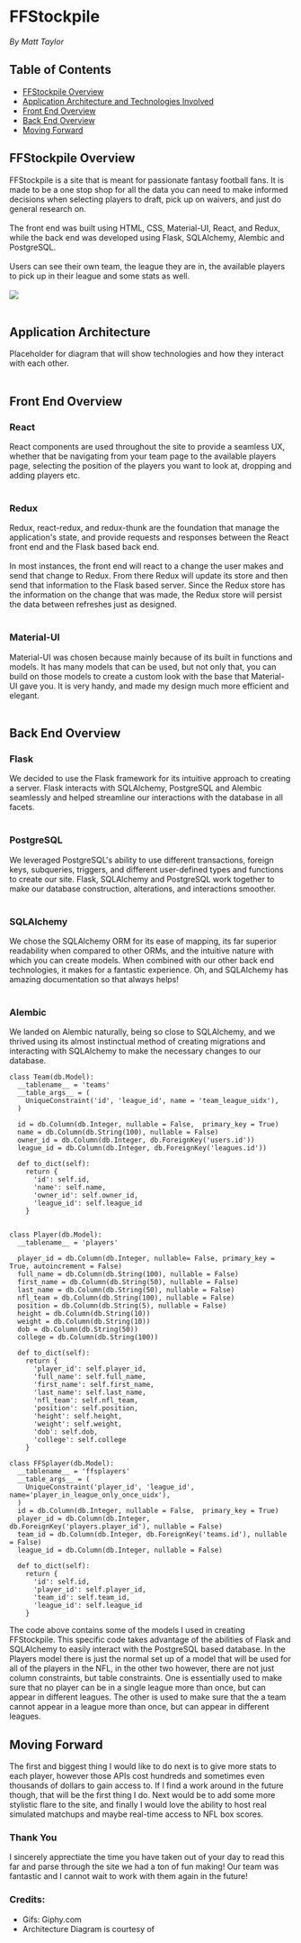 # FFStockpile
*By Matt Taylor*
## Table of Contents 
- [FFStockpile Overview](#ffstockpile-overview)
- [Application Architecture and Technologies Involved](#application-architecture)
- [Front End Overview](#front-end-overview)
- [Back End Overview](#back-end-overview)
- [Moving Forward](#moving-forward)
## FFStockpile Overview
FFStockpile is a site that is meant for passionate fantasy football fans. It is made to be a one stop shop for all the data you can need to make informed decisions when selecting players to draft, pick up on waivers, and just do general research on.
</br>
</br>
The front end was built using HTML, CSS, Material-UI, React, and Redux, while the back end was developed using Flask, SQLAlchemy, Alembic and PostgreSQL.
</br>
</br>
Users can see their own team, the league they are in, the available players to pick up in their league and some stats as well.
</br>
</br>
![](https://media.giphy.com/media/Q2AqJPRb2qUgLIBoJ6/giphy.gif)
</br>
</br>
## Application Architecture
Placeholder for diagram that will show technologies and how they interact with each other.
</br>
</br>
## Front End Overview
### React
React components are used throughout the site to provide a seamless UX, whether that be navigating from your team page to the available players page, selecting the position of the players you want to look at, dropping and adding players etc.</br>
</br>
### Redux
Redux, react-redux, and redux-thunk are the foundation that manage the application's state, and provide requests and responses between the React front end and the Flask based back end.
</br>
</br>
In most instances, the front end will react to a change the user makes and send that change to Redux. From there Redux will update its store and then send that information to the Flask based server. Since the Redux store has the information on the change that was made, the Redux store will persist the data between refreshes just as designed.
</br>
</br>
### Material-UI
Material-UI was chosen because mainly because of its built in functions and models. It has many models that can be used, but not only that, you can build on those models to create a custom look with the base that Material-UI gave you. It is very handy, and made my design much more efficient and elegant.
</br>
</br>
## Back End Overview
### Flask
We decided to use the Flask framework for its intuitive approach to creating a server. Flask interacts with SQLAlchemy, PostgreSQL and Alembic seamlessly and helped streamline our interactions with the database in all facets.
</br>
</br>
### PostgreSQL
We leveraged PostgreSQL's ability to use different transactions, foreign keys, subqueries, triggers, and different user-defined types and functions to create our site. Flask, SQLAlchemy and PostgreSQL work together to make our database construction, alterations, and interactions smoother.
</br>
</br>
### SQLAlchemy
We chose the SQLAlchemy ORM for its ease of mapping, its far superior readability when compared to other ORMs, and the intuitive nature with which you can create models. When combined with our other back end technologies, it makes for a fantastic experience. Oh, and SQLAlchemy has amazing documentation so that always helps!
</br>
</br>
### Alembic
We landed on Alembic naturally, being so close to SQLAlchemy, and we thrived using its almost instinctual method of creating migrations and interacting with SQLAlchemy to make the necessary changes to our database.
</br>
```
class Team(db.Model):
  __tablename__ = 'teams'
  __table_args__ = (
    UniqueConstraint('id', 'league_id', name = 'team_league_uidx'),
  )

  id = db.Column(db.Integer, nullable = False,  primary_key = True)
  name = db.Column(db.String(100), nullable = False)
  owner_id = db.Column(db.Integer, db.ForeignKey('users.id'))
  league_id = db.Column(db.Integer, db.ForeignKey('leagues.id'))

  def to_dict(self):
    return {
      'id': self.id,
      'name': self.name,
      'owner_id': self.owner_id,
      'league_id': self.league_id
    }


class Player(db.Model):
  __tablename__ = 'players'

  player_id = db.Column(db.Integer, nullable= False, primary_key = True, autoincrement = False)
  full_name = db.Column(db.String(100), nullable = False)
  first_name = db.Column(db.String(50), nullable = False)
  last_name = db.Column(db.String(50), nullable = False)
  nfl_team = db.Column(db.String(100), nullable = False)
  position = db.Column(db.String(5), nullable = False)
  height = db.Column(db.String(10))
  weight = db.Column(db.String(10))
  dob = db.Column(db.String(50))
  college = db.Column(db.String(100))

  def to_dict(self):
    return {
      'player_id': self.player_id,
      'full_name': self.full_name,
      'first_name': self.first_name,
      'last_name': self.last_name,
      'nfl_team': self.nfl_team,
      'position': self.position,
      'height': self.height,
      'weight': self.weight,
      'dob': self.dob,
      'college': self.college
    }

class FFSplayer(db.Model):
  __tablename__ = 'ffsplayers'
  __table_args__ = (
    UniqueConstraint('player_id', 'league_id', name='player_in_league_only_once_uidx'),
  )
  id = db.Column(db.Integer, nullable = False,  primary_key = True)
  player_id = db.Column(db.Integer, db.ForeignKey('players.player_id'), nullable = False)
  team_id = db.Column(db.Integer, db.ForeignKey('teams.id'), nullable = False)
  league_id = db.Column(db.Integer, nullable = False)

  def to_dict(self):
    return {
      'id': self.id,
      'player_id': self.player_id,
      'team_id': self.team_id,
      'league_id': self.league_id
    }
```
The code above contains some of the models I used in creating FFStockpile. This specific code takes advantage of the abilities of Flask and SQLAlchemy to easily interact with the PostgreSQL based database. In the Players model there is just the normal set up of a model that will be used for all of the players in the NFL, in the other two however, there are not just column constraints, but table constraints. One is essentially used to make sure that no player can be in a single league more than once, but can appear in different leagues. The other is used to make sure that the a team cannot appear in a league more than once, but can appear in different leagues. 

## Moving Forward
The first and biggest thing I would like to do next is to give more stats to each player, however those APIs cost hundreds and sometimes even thousands of dollars to gain access to. If I find a work around in the future though, that will be the first thing I do. Next would be to add some more stylistic flare to the site, and finally I would love the ability to host real simulated matchups and maybe real-time access to NFL box scores.

### Thank You

I sincerely apprectiate the time you have taken out of your day to read this far and parse through the site we had a ton of fun making! Our team was fantastic and I cannot wait to work with them again in the future!

### Credits:

<ul>
  <li>Gifs: Giphy.com</li>
  <li>Architecture Diagram is courtesy of</li> 
</ul>
